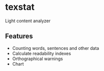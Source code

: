 # texstat

Light content analyzer

## Features

- Counting words, sentences and other data
- Calculate readability indexes
- Orthographical warnings
- Chart

